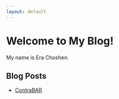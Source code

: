```yaml
---
layout: default
---
```


# Welcome to My Blog!

My name is Era Choshen.

## Blog Posts

- [ContraBAR](_posts/2023-05-22-contrabar.md)
